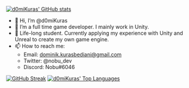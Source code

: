 [![d0miKuras' GitHub stats](https://github-readme-stats-d0mikuras.vercel.app/api?username=d0miKuras&show_icons=true&bg_color=1e1e2e&text_color=cdd6f4&icon_color=cba6f7&title_color=94e2d5&hide_rank=true&PAT_1)](https://github.com/d0miKuras)
- 👋 Hi, I’m @d0miKuras
- 👀 I’m a full time game developer. I mainly work in Unity.
- 🌱 Life-long student. Currently applying my experience with Unity and Unreal to create my own game engine. 
- 📫 How to reach me:
  - Email: dominik.kurasbediani@gmail.com
  - Twitter: @nobu_dev 
  - Discord: Nobu#6046
  
[![GitHub Streak](https://streak-stats.demolab.com?user=d0miKuras&theme=dracula&dates=CDD6F4&ring=94E2D5&fire=F76A30&sideNums=CBA6F7&sideLabels=CBA6F7&background=1E1E2E&currStreakLabel=CDD6F4&currStreakNum=94E2D5)](https://twitter.com/nobu_dev)
[![d0miKuras' Top Languages](https://github-readme-stats-d0mikuras.vercel.app/api/top-langs/?username=d0miKuras&hide=ShaderLab,javascript,html&exclude_repo=FPS_MultiplayerSolution,TopDownShooter&layout=compact&bg_color=1e1e2e&text_color=cdd6f4&icon_color=cba6f7&title_color=94e2d5)](https://www.linkedin.com/in/dominik-kurasbediani-7b783a21b/)
<!---
d0miKuras/d0miKuras is a ✨ special ✨ repository because its `README.md` (this file) appears on your GitHub profile.
You can click the Preview link to take a look at your changes.
--->
